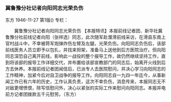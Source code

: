 ### 冀鲁豫分社记者向阳同志光荣负伤
东方
1946-11-27
第1版()
专栏：

　　冀鲁豫分社记者向阳同志光荣负伤
    【本报特讯】本报前线记者团、新华社冀鲁豫分社前线记者向阳（张祥选）同志，此次随军赴濮滑前线采访，在滑县东南上官村战斗中，不幸被蒋军炮弹炸伤左臂及左腿，光荣负伤。向阳同志负伤后，该部前线医务人员立即予以包扎，并找来担架，准备马上送他到后方医院治疗。但向阳同志深恐自己离开前线，影响此一战役的整个报导工作，故仍然继续坚持工作，直到将该部的报导工作详细交代，并布置给该部宣教部门的同志后，始离开火线到后方去休养。本报前线记者团闻信后，已派专人去医院慰问，并决心学习向阳同志的工作精神，加紧今后对自卫战争的报导工作。向阳同志自一九四一年迄今，从事新闻工作已有六年的历史，工作认真负责，这次不幸负伤，消息传来，本报同志无不对敌更增愤恨，除写信慰问外，决心以紧张的实际工作来慰问向阳同志。本报并电前方记者团拨款五千元慰劳。（东方）

